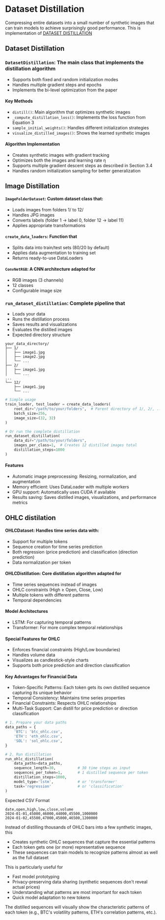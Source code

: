 # Dataset Distillation
Compressing entire datasets into a small number of synthetic images that can train models to achieve surprisingly good performance.
This is implementation of [DATASET DISTILLATION](https://arxiv.org/pdf/1811.10959)

## Dataset Distillation
### `DatasetDistillation`: The main class that implements the distillation algorithm
- Supports both fixed and random initialization modes
- Handles multiple gradient steps and epochs
- Implements the bi-level optimization from the paper

#### Key Methods
- `distill()`: Main algorithm that optimizes synthetic images
- `_compute_distillation_loss()`: Implements the loss function from Equation 3
- `sample_initial_weights()`: Handles different initialization strategies
- `visualize_distilled_images()`: Shows the learned synthetic images

#### Algorithm Implementation
- Creates synthetic images with gradient tracking
- Optimizes both the images and learning rate η
- Supports multiple gradient descent steps as described in Section 3.4
- Handles random initialization sampling for better generalization

## Image Distillation 
#### `ImageFolderDataset`: Custom dataset class that:
- Loads images from folders 1/ to 12/
- Handles JPG images
- Converts labels (folder 1 → label 0, folder 12 → label 11)
- Applies appropriate transformations
 
#### `create_data_loaders`: Function that
- Splits data into train/test sets (80/20 by default)
- Applies data augmentation to training set
- Returns ready-to-use DataLoaders

#### `ConvNetRGB`: A CNN architecture adapted for
- RGB images (3 channels)
- 12 classes
- Configurable image size

### `run_dataset_distillation`: Complete pipeline that
- Loads your data
- Runs the distillation process
- Saves results and visualizations
- Evaluates the distilled images
- Expected directory structure
```
your_data_directory/
├── 1/
│   ├── image1.jpg
│   ├── image2.jpg
│   └── ...
├── 2/
│   ├── image1.jpg
│   └── ...
...
└── 12/
    ├── image1.jpg
    └── ...
```

```python
# Simple usage
train_loader, test_loader = create_data_loaders(
    root_dir="/path/to/your/folders",  # Parent directory of 1/, 2/, ..., 12/
    batch_size=256,
    image_size=(32, 32)
)

# Or run the complete distillation
run_dataset_distillation(
    data_dir="/path/to/your/folders",
    images_per_class=1,  # Creates 12 distilled images total
    distillation_steps=1000
)
```

#### Features
- Automatic image preprocessing: Resizing, normalization, and augmentation
- Memory efficient: Uses DataLoader with multiple workers
- GPU support: Automatically uses CUDA if available
- Results saving: Saves distilled images, visualizations, and performance metrics

## OHLC distilation 
#### OHLCDataset: Handles time series data with:
- Support for multiple tokens
- Sequence creation for time series prediction
- Both regression (price prediction) and classification (direction prediction)
- Data normalization per token

#### OHLCDistillation: Core distillation algorithm adapted for
- Time series sequences instead of images
- OHLC constraints (High ≥ Open, Close, Low)
- Multiple tokens with different patterns
- Temporal dependencies

#### Model Architectures
- LSTM: For capturing temporal patterns
- Transformer: For more complex temporal relationships

#### Special Features for OHLC
- Enforces financial constraints (High/Low boundaries)
- Handles volume data
- Visualizes as candlestick-style charts
- Supports both price prediction and direction classification

#### Key Advantages for Financial Data
- Token-Specific Patterns: Each token gets its own distilled sequence capturing its unique behavior
- Temporal Consistency: Maintains time series properties
- Financial Constraints: Respects OHLC relationships
- Multi-Task Support: Can distill for price prediction or direction classification

```python
# 1. Prepare your data paths
data_paths = {
    'BTC': 'btc_ohlc.csv',
    'ETH': 'eth_ohlc.csv',
    'SOL': 'sol_ohlc.csv',
}

# 2. Run distillation
run_ohlc_distillation(
    data_paths=data_paths,
    sequence_length=30,          # 30 time steps as input
    sequences_per_token=1,       # 1 distilled sequence per token
    distillation_steps=1000,
    model_type='lstm',           # or 'transformer'
    task='regression'            # or 'classification'
)
```


Expected CSV Format
```csv
date,open,high,low,close,volume
2024-01-01,45000,46000,44000,45500,1000000
2024-01-02,45500,47000,45000,46500,1200000
```

Instead of distilling thousands of OHLC bars into a few synthetic images, this
- Creates synthetic OHLC sequences that capture the essential patterns
- Each token gets one (or more) representative sequence
- These sequences can train models to recognize patterns almost as well as the full dataset

This is particularly useful for
- Fast model prototyping
- Privacy-preserving data sharing (synthetic sequences don't reveal actual prices)
- Understanding what patterns are most important for each token
- Quick model adaptation to new tokens

The distilled sequences will visually show the characteristic patterns of each token (e.g., BTC's volatility patterns, ETH's correlation patterns, etc.).

